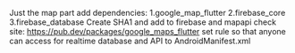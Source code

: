 Just the map part
add dependencies:
1.google_map_flutter
2.firebase_core
3.firebase_database
Create SHA1 and add to firebase and mapapi
check site: https://pub.dev/packages/google_maps_flutter
set rule so that anyone can access for realtime database
and API to AndroidManifest.xml